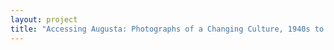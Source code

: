 ```yaml
--- 
layout: project 
title: "Accessing Augusta: Photographs of a Changing Culture, 1940s to 1980s" 
---
```



